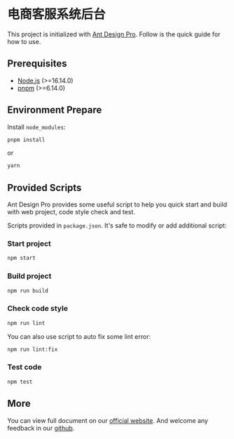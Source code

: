 # 电商客服系统后台

This project is initialized with [Ant Design Pro](https://pro.ant.design). Follow is the quick guide for how to use.

## Prerequisites

- [Node.js](https://nodejs.org/en/) (>=16.14.0)
- [pnpm](https://pnpm.io/) (>=6.14.0)

## Environment Prepare

Install `node_modules`:

```bash
pnpm install
```

or

```bash
yarn
```

## Provided Scripts

Ant Design Pro provides some useful script to help you quick start and build with web project, code style check and test.

Scripts provided in `package.json`. It's safe to modify or add additional script:

### Start project

```bash
npm start
```

### Build project

```bash
npm run build
```

### Check code style

```bash
npm run lint
```

You can also use script to auto fix some lint error:

```bash
npm run lint:fix
```

### Test code

```bash
npm test
```

## More

You can view full document on our [official website](https://pro.ant.design). And welcome any feedback in our [github](https://github.com/ant-design/ant-design-pro).
